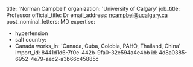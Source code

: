 title: 'Norman Campbell'
organization: 'University of Calgary'
job_title: Professor
official_title: Dr
email_address: ncampbel@ucalgary.ca
post_nominal_letters: MD
expertise:
  - hypertension
  - salt
country:
  - Canada
works_in: 'Canada, Cuba, Colobia, PAHO, Thailand, China'
import_id: 8441d1d6-7f0e-442b-9fa0-32e594a4e4bb
id: 4d8a0385-6952-4e79-aec2-a3b66c45885c
